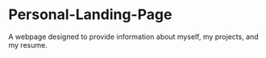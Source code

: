 # Personal-Landing-Page
A webpage designed to provide information about myself, my projects, and my resume.

